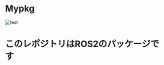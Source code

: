 # Mypkg

![test](https://github.com/Towa92/pkg1/actions/workflows/test.yml/badge.svg)

# このレポジトリはROS2のパッケージです

